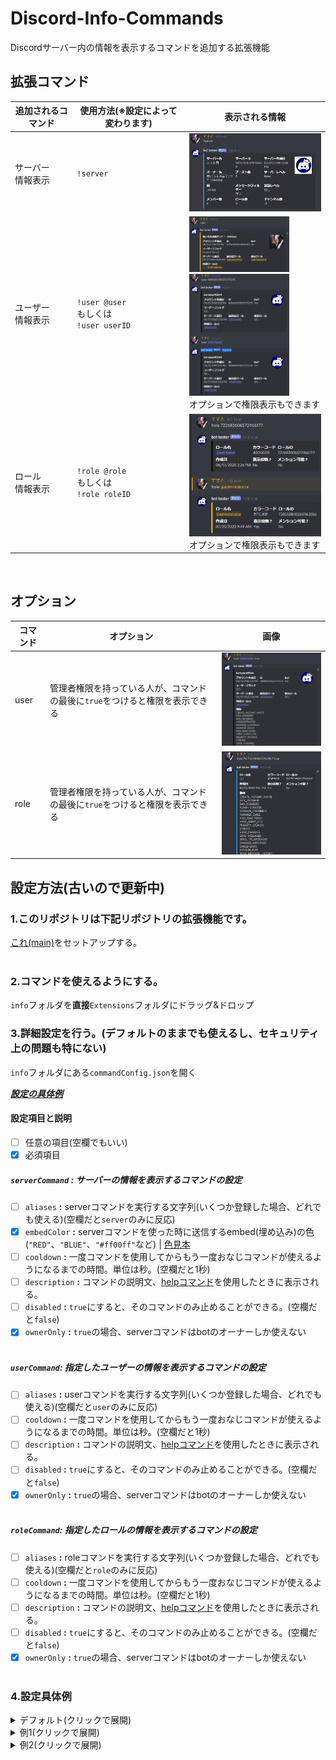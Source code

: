 # Discord-Info-Commands
Discordサーバー内の情報を表示するコマンドを追加する拡張機能

## 拡張コマンド
|追加されるコマンド|使用方法(※設定によって変わります)|表示される情報|
|---|---|---|
|サーバー<br>情報表示|`!server`|<img src="https://github.com/MakeYourOwnDiscordBot/assets/blob/main/IMAGES/server-command.png" width="320px">|
|ユーザー<br>情報表示|`!user @user`<br>もしくは<br>`!user userID`|<img src="https://github.com/MakeYourOwnDiscordBot/assets/blob/main/IMAGES/user-command.png" width="160px">  <img src="https://github.com/MakeYourOwnDiscordBot/assets/blob/main/IMAGES/user-command1.png" width="160px"><br>オプションで権限表示もできます|
|ロール<br>情報表示|`!role @role`<br>もしくは<br>`!role roleID`|<img src="https://github.com/MakeYourOwnDiscordBot/assets/blob/main/IMAGES/role-command.png" width="320px"><br>オプションで権限表示もできます|
<br>

## オプション
|コマンド|オプション|画像|
|---|---|---|
|user|管理者権限を持っている人が、コマンドの最後に`true`をつけると権限を表示できる|<img src="https://github.com/MakeYourOwnDiscordBot/assets/blob/main/IMAGES/command-option-user.png" width="320px">|
|role|管理者権限を持っている人が、コマンドの最後に`true`をつけると権限を表示できる|<img src="https://github.com/MakeYourOwnDiscordBot/assets/blob/main/IMAGES/command-option-role.png" width="320px">|

## 設定方法(古いので更新中)

### 1.このリポジトリは下記リポジトリの拡張機能です。
[これ(main)](https://github.com/MakeYourOwnDiscordBot/main)をセットアップする。<br><br>
### 2.コマンドを使えるようにする。
`info`フォルダを**直接**`Extensions`フォルダにドラッグ&ドロップ
### 3.詳細設定を行う。(デフォルトのままでも使えるし、セキュリティ上の問題も特にない)
`info`フォルダにある`commandConfig.json`を開く<br>

[***設定の具体例***](https://github.com/MakeYourOwnDiscordBot/Info-Commands/blob/main/README.md#4設定具体例)

#### 設定項目と説明<br>
- [ ] 任意の項目(空欄でもいい)
- [x] 必須項目

##### `serverCommand` : サーバーの情報を表示するコマンドの設定
- [ ] `aliases` **:** serverコマンドを実行する文字列(いくつか登録した場合、どれでも使える)(空欄だと`server`のみに反応)
- [x] `embedColor` **:** serverコマンドを使った時に送信するembed(埋め込み)の色(`"RED"`、`"BLUE"`、`"#ff00ff"`など) | [色見本](https://www.colordic.org/)
- [ ] `cooldown` **:** 一度コマンドを使用してからもう一度おなじコマンドが使えるようになるまでの時間。単位は秒。(空欄だと1秒)
- [ ] `description` **:** コマンドの説明文、[helpコマンド]()を使用したときに表示される。
- [ ] `disabled` **:** `true`にすると、そのコマンドのみ止めることができる。(空欄だと`false`)
- [x] `ownerOnly` **:** `true`の場合、serverコマンドはbotのオーナーしか使えない<br><br>
##### `userCommand`: 指定したユーザーの情報を表示するコマンドの設定
- [ ] `aliases` **:** userコマンドを実行する文字列(いくつか登録した場合、どれでも使える)(空欄だと`user`のみに反応)
- [ ] `cooldown` **:** 一度コマンドを使用してからもう一度おなじコマンドが使えるようになるまでの時間。単位は秒。(空欄だと1秒)
- [ ] `description` **:** コマンドの説明文、[helpコマンド]()を使用したときに表示される。
- [ ] `disabled` **:** `true`にすると、そのコマンドのみ止めることができる。(空欄だと`false`)
- [x] `ownerOnly` **:** `true`の場合、serverコマンドはbotのオーナーしか使えない<br><br>
##### `roleCommand`: 指定したロールの情報を表示するコマンドの設定 
- [ ] `aliases` **:** roleコマンドを実行する文字列(いくつか登録した場合、どれでも使える)(空欄だと`role`のみに反応)
- [ ] `cooldown` **:** 一度コマンドを使用してからもう一度おなじコマンドが使えるようになるまでの時間。単位は秒。(空欄だと1秒)
- [ ] `description` **:** コマンドの説明文、[helpコマンド]()を使用したときに表示される。
- [ ] `disabled` **:** `true`にすると、そのコマンドのみ止めることができる。(空欄だと`false`)
- [x] `ownerOnly` **:** `true`の場合、serverコマンドはbotのオーナーしか使えない<br><br>
### 4.設定具体例
<details><summary>デフォルト(クリックで展開)</summary>
  
デフォルト設定
```json
{
   "serverCommand":{
      "aliases":[],
      "embedColor":"BLUE",
      "ownerOnly":false,
      "cooldown":5,
      "description": "サーバーの情報を表示",
      "disabled":false
   },
   "userCommand":{
      "aliases":[],
      "ownerOnly":false,
      "cooldown":5,
      "description": "ユーザーの情報を取得\n使用方法:!user <@user>\n!user <user ID>",
      "disabled":false
   },
   "roleCommand":{
      "aliases":[],
      "ownerOnly":false,
      "cooldown":5,
      "description": "ロール情報を表示\n使用方法: !role <@role>\n!role <role ID>",
      "disabled":false
   }
}
```
</details>


<details><summary>例1(クリックで展開)</summary>
  
aliasesを増やして簡易的に実行できるようにしてある。(aliasesを増やしすぎると、aliasesが被ってコマンドが二つ実行されてしまうことがあるので注意！)
```json
{
   "serverCommand":{
      "aliases":["s","server-info"],
      "embedColor":"RANDOM",
      "ownerOnly":false,
      "cooldown":5,
      "description": "サーバーの情報を表示",
      "disabled":false
   },
   "userCommand":{
      "aliases":["u","user-info"],
      "ownerOnly":false,
      "cooldown":5,
      "description": "ユーザーの情報を取得\n使用方法:!user <@user>\n!user <user ID>",
      "disabled":false
   },
   "roleCommand":{
      "aliases":["r","role-info"],
      "ownerOnly":false,
      "cooldown":5,
      "description": "ロール情報を表示\n使用方法: !role <@role>\n!role <role ID>",
      "disabled":false
   }
}
```
</details>


<details><summary>例2(クリックで展開)</summary>
  
権限強め、botオーナーでないと実行できない(あくまで例、この設定にするのはお勧めできない。)
```json
{
   "serverCommand":{
      "aliases":[],
      "embedColor":"BLUE",
      "ownerOnly":true,
      "cooldown":5,
      "description": "サーバーの情報を表示",
      "disabled":false
   },
   "userCommand":{
      "aliases":[],
      "ownerOnly":true,
      "cooldown":5,
      "description": "ユーザーの情報を取得\n使用方法:!user <@user>\n!user <user ID>",
      "disabled":false
   },
   "roleCommand":{
      "aliases":[],
      "ownerOnly":true,
      "cooldown":5,
      "description": "ロール情報を表示\n使用方法: !role <@role>\n!role <role ID>",
      "disabled":false
   }
}
```
</details>

